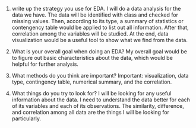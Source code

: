1. write up the strategy you use for EDA.
I will do a data analysis for the data we have. The data will be identified with class and checked for missing values. Then, according to its type, a summary of statistics or contengency table would be applied to list out all information. After that, correlation among the variables will be studied. At the end, data visualization would be a useful tool to show what we find from the data. 

2. What is your overall goal when doing an EDA?
My overall goal would be to figure out basic characteristics about the data, which would be helpful for further analysis.

3. What methods do you think are important?
Important: visualization, data type, contingency table, numerical summary, and the correlation.

4. What things do you try to look for?
I will be looking for any useful information about the data. I need to understand the data better for each of its variables and each of its observations. The similarity, difference, and correlation among all data are the things I will be looking for particularly. 
